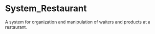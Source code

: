 # System_Restaurant
 A system for organization and manipulation of waiters and products at a restaurant. 

